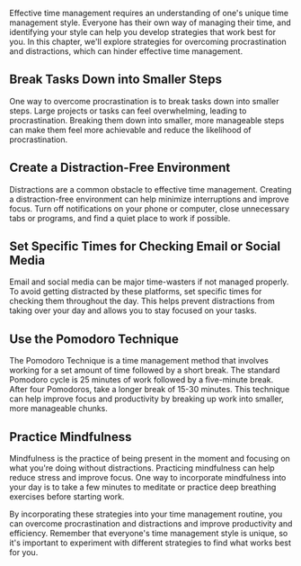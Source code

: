 
Effective time management requires an understanding of one's unique time management style. Everyone has their own way of managing their time, and identifying your style can help you develop strategies that work best for you. In this chapter, we'll explore strategies for overcoming procrastination and distractions, which can hinder effective time management.

Break Tasks Down into Smaller Steps
-----------------------------------

One way to overcome procrastination is to break tasks down into smaller steps. Large projects or tasks can feel overwhelming, leading to procrastination. Breaking them down into smaller, more manageable steps can make them feel more achievable and reduce the likelihood of procrastination.

Create a Distraction-Free Environment
-------------------------------------

Distractions are a common obstacle to effective time management. Creating a distraction-free environment can help minimize interruptions and improve focus. Turn off notifications on your phone or computer, close unnecessary tabs or programs, and find a quiet place to work if possible.

Set Specific Times for Checking Email or Social Media
-----------------------------------------------------

Email and social media can be major time-wasters if not managed properly. To avoid getting distracted by these platforms, set specific times for checking them throughout the day. This helps prevent distractions from taking over your day and allows you to stay focused on your tasks.

Use the Pomodoro Technique
--------------------------

The Pomodoro Technique is a time management method that involves working for a set amount of time followed by a short break. The standard Pomodoro cycle is 25 minutes of work followed by a five-minute break. After four Pomodoros, take a longer break of 15-30 minutes. This technique can help improve focus and productivity by breaking up work into smaller, more manageable chunks.

Practice Mindfulness
--------------------

Mindfulness is the practice of being present in the moment and focusing on what you're doing without distractions. Practicing mindfulness can help reduce stress and improve focus. One way to incorporate mindfulness into your day is to take a few minutes to meditate or practice deep breathing exercises before starting work.

By incorporating these strategies into your time management routine, you can overcome procrastination and distractions and improve productivity and efficiency. Remember that everyone's time management style is unique, so it's important to experiment with different strategies to find what works best for you.
